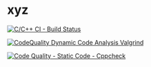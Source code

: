 # xyz

[![C/C++ CI - Build Status](https://github.com/99003772/xyz/actions/workflows/Update%20c-cpp.yml/badge.svg)](https://github.com/99003772/xyz/actions/workflows/Update%20c-cpp.yml)

[![CodeQuality Dynamic Code Analysis Valgrind](https://github.com/99003772/xyz/actions/workflows/Update%20CodeQuality_Dynamic.yml/badge.svg)](https://github.com/99003772/xyz/actions/workflows/Update%20CodeQuality_Dynamic.yml)

[![Code Quality - Static Code - Cppcheck](https://github.com/99003772/xyz/actions/workflows/cppcheck.yml/badge.svg)](https://github.com/99003772/xyz/actions/workflows/cppcheck.yml)
